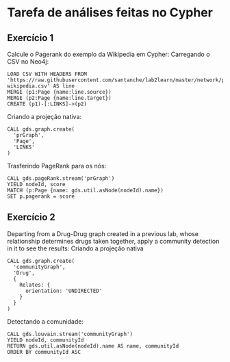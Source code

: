 # Tarefa de análises feitas no Cypher

## Exercício 1

Calcule o Pagerank do exemplo da Wikipedia em Cypher:
Carregando o CSV no Neo4j:
```
LOAD CSV WITH HEADERS FROM 'https://raw.githubusercontent.com/santanche/lab2learn/master/network/pagerank/pagerank-wikipedia.csv' AS line
MERGE (p1:Page {name:line.source})
MERGE (p2:Page {name:line.target})
CREATE (p1)-[:LINKS]->(p2)
```

Criando a projeção nativa:
```
CALL gds.graph.create(
  'prGraph',
  'Page',
  'LINKS'
)
```

Trasferindo PageRank para os nós:
```
CALL gds.pageRank.stream('prGraph')
YIELD nodeId, score
MATCH (p:Page {name: gds.util.asNode(nodeId).name})
SET p.pagerank = score
```

## Exercício 2

Departing from a Drug-Drug graph created in a previous lab, whose relationship determines drugs taken together, apply a community detection in it to see the results:
Criando a projeção nativa
```
CALL gds.graph.create(
  'communityGraph',
  'Drug',
  {
    Relates: {
      orientation: 'UNDIRECTED'
    }
  }
)
```

Detectando a comunidade:
```
CALL gds.louvain.stream('communityGraph')
YIELD nodeId, communityId
RETURN gds.util.asNode(nodeId).name AS name, communityId
ORDER BY communityId ASC
```
